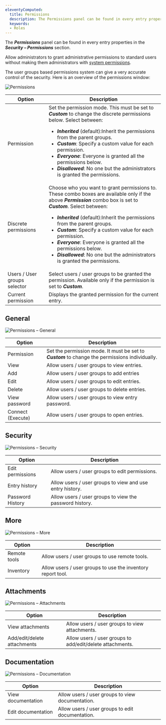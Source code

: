 ```yaml
---
eleventyComputed:
  title: Permissions
  description: The Permissions panel can be found in every entry properties in the Security – Permissions section.
  keywords:
  - Roles
---
```

The ***Permissions*** panel can be found in every entry properties in the ***Security – Permissions*** section.

Allow administrators to grant administrative permissions to standard users without making them administrators with [system permissions](/server/web-interface/administration/configuration/system-permissions/).

The user groups based permissions system can give a very accurate control of the security. Here is an overview of the permissions window:

![Permissions](https://cdnweb.devolutions.net/docs/docs_en_server_clip8046.png)

| Option                       | Description                                                                                                       |
|------------------------------|-------------------------------------------------------------------------------------------------------------------|
| Permission                   | Set the permission mode. This must be set to ***Custom*** to change the discrete permissions below. Select between:<br><ul><li>***Inherited*** (default):Inherit the permissions from the parent groups.</li><li>***Custom***: Specify a custom value for each permission.</li><li>***Everyone***: Everyone is granted all the permissions below.</li><li>***Disallowed***: No one but the administrators is granted the permissions.</li></ul> |
| Discrete permissions         | Choose who you want to grant permissions to. These combo boxes are available only if the above ***Permission*** combo box is set to ***Custom***. Select between:<br><ul><li>***Inherited*** (default):Inherit the permissions from the parent groups.</li><li>***Custom***: Specify a custom value for each permission.</li><li>***Everyone***: Everyone is granted all the permissions below.</li><li>***Disallowed***: No one but the administrators is granted the permissions.</li></ul> |
| Users / User groups selector | Select users / user groups to be granted the permission. Available only if the permission is set to ***Custom***. |
| Current permission           | Displays the granted permission for the current entry.                                                            |

## General

![Permissions – General](https://cdnweb.devolutions.net/docs/docs_en_server_clip8047.png)

| Option            | Description                                                                                       |
|-------------------|---------------------------------------------------------------------------------------------------|
| Permission        | Set the permission mode. It must be set to ***Custom*** to change the permissions individually.   |
| View              | Allow users / user groups to view entries.                                                        |
| Add               | Allow users / user groups to add entries                                                          |
| Edit              | Allow users / user groups to edit entries.                                                        |
| Delete            | Allow users / user groups to delete entries.                                                      |
| View password     | Allow users / user groups to view entry password.                                                 |
| Connect (Execute) | Allow users / user groups to open entries.                                                        |

## Security

![Permissions – Security](https://cdnweb.devolutions.net/docs/docs_en_server_clip8048.png)

| Option           | Description                                              |
|------------------|----------------------------------------------------------|
| Edit permissions | Allow users / user groups to edit permissions.           |
| Entry history    | Allow users / user groups to view and use entry history. |
| Password History | Allow users / user groups to view the password history.  |

## More

![Permissions – More](https://cdnweb.devolutions.net/docs/docs_en_server_clip8049.png)

| Option       | Description                                                 |
|--------------|-------------------------------------------------------------|
| Remote tools | Allow users / user groups to use remote tools.              |
| Inventory    | Allow users / user groups to use the inventory report tool. |

## Attachments

![Permissions – Attachments](https://cdnweb.devolutions.net/docs/docs_en_server_clip8050.png)

| Option                      | Description                                               |
|-----------------------------|-----------------------------------------------------------|
| View attachments            | Allow users / user groups to view attachments.            |
| Add/edit/delete attachments | Allow users / user groups to add/edit/delete attachments. |

## Documentation

![Permissions – Documentation](https://cdnweb.devolutions.net/docs/docs_en_server_clip8051.png)

| Option             | Description                                      |
|--------------------|--------------------------------------------------|
| View documentation | Allow users / user groups to view documentation. |
| Edit documentation | Allow users / user groups to edit documentation. |
